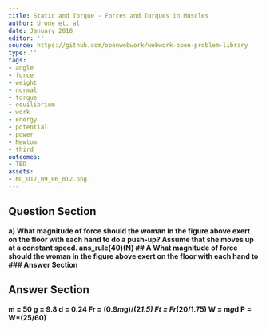```yaml
---
title: Static and Torque - Forces and Torques in Muscles
author: Urone et. al
date: January 2018
editor: ''
source: https://github.com/openwebwork/webwork-open-problem-library
type: ''
tags:
- angle
- force
- weight
- normal
- torque
- equilibrium
- work
- energy
- potential
- power
- Newtom
- third
outcomes:
- TBD
assets:
- NU_U17_09_06_012.png
---
```


## Question Section 

<b>
a) What magnitude of force should the woman in the figure above exert on the floor with each hand to
do a push-up? Assume that she moves up at a constant speed. 
ans_rule(40)(N)
## A
What magnitude of force should the woman in the figure above exert on the floor with each hand to
### Answer Section


## Answer Section

m = 50
g = 9.8
d = 0.24
Fr = (0.9*m*g)/(2*1.5)
Ft = Fr*(20/1.75)
W = m*g*d
P = W*(25/60)